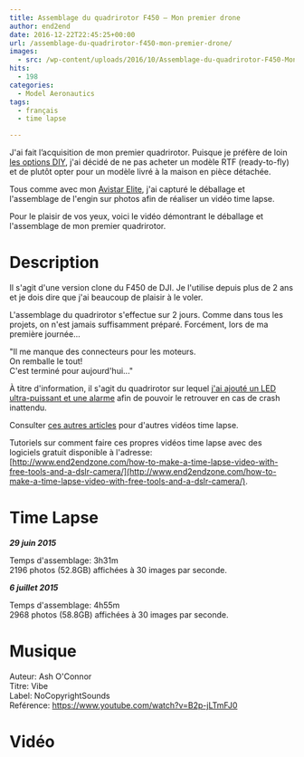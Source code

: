 ```yaml
---
title: Assemblage du quadrirotor F450 – Mon premier drone
author: end2end
date: 2016-12-22T22:45:25+00:00
url: /assemblage-du-quadrirotor-f450-mon-premier-drone/
images:
  - src: /wp-content/uploads/2016/10/Assemblage-du-quadrirotor-F450-Mon-premier-drone.jpg
hits:
  - 198
categories:
  - Model Aeronautics
tags:
  - français
  - time lapse

---
```

J'ai fait l’acquisition de mon premier quadrirotor. Puisque je préfère de loin [les options DIY](/tag/diy/), j'ai décidé de ne pas acheter un modèle RTF (ready-to-fly) et de plutôt opter pour un modèle livré à la maison en pièce détachée.

Tous comme avec mon [Avistar Elite](/deballage-du-avistar-elite-46-un-video-timelapse/), j'ai capturé le déballage et l'assemblage de l'engin sur photos afin de réaliser un vidéo time lapse.

Pour le plaisir de vos yeux, voici le vidéo démontrant le déballage et l'assemblage de mon premier quadrirotor.<!--more-->

# Description

Il s'agit d'une version clone du F450 de DJI. Je l'utilise depuis plus de 2 ans et je dois dire que j'ai beaucoup de plaisir à le voler.

L'assemblage du quadrirotor s'effectue sur 2 jours. Comme dans tous les projets, on n'est jamais suffisamment préparé. Forcément, lors de ma première journée...

"Il me manque des connecteurs pour les moteurs.<br /> On remballe le tout!<br /> C'est terminé pour aujourd'hui..."

À&nbsp;titre d'information, il s'agit du quadrirotor sur lequel [j'ai ajouté un LED ultra-puissant et une alarme](/diy-lost-plane-alarm-finder-and-10-watts-led-visual-aids-for-easy-orientation/)&nbsp;afin de pouvoir le retrouver en cas de crash inattendu.

Consulter [ces autres articles](/tag/time-lapse/)&nbsp;pour d'autres vidéos time lapse.

Tutoriels sur comment faire ces propres vidéos time lapse avec des logiciels gratuit disponible à l'adresse:  
[http://www.end2endzone.com/how-to-make-a-time-lapse-video-with-free-tools-and-a-dslr-camera/](http://www.end2endzone.com/how-to-make-a-time-lapse-video-with-free-tools-and-a-dslr-camera/).

# Time Lapse

_**29 juin 2015**_

Temps d'assemblage: 3h31m  
2196 photos (52.8GB) affichées à 30 images par seconde.

**_6 juillet 2015_**

Temps d'assemblage: 4h55m  
2968 photos (58.8GB) affichées à 30 images par seconde.

# Musique

Auteur:&nbsp;Ash O'Connor  
Titre: Vibe  
Label: NoCopyrightSounds  
Reférence:&nbsp;<https://www.youtube.com/watch?v=B2p-jLTmFJ0>

# Vidéo
